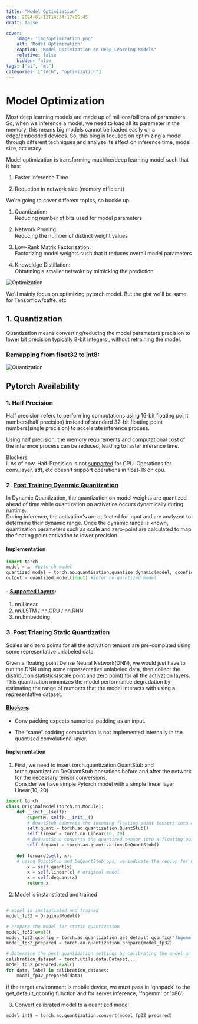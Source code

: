 ```yaml
---
title: "Model Optimization"
date: 2024-01-12T14:34:17+05:45
draft: false

cover:
    image: 'img/optimization.png'
    alt: 'Model Optimization'
    caption: 'Model Optimization on Deep Learning Models'
    relative: false
    hidden: false
tags: ["ai", "ml"]
categories: ["tech", "optimization"]
---
```



# Model Optimization

Most deep learning models are made up of millions/billions of parameters. So, when we inference a model, we need to load all its parameter in the memory, this means big models cannot be loaded easily on a edge/embedded devices. So, this blog is focused on optimizing a model through different techniques and analyze its effect on inference time, model size, accuracy. 

Model optimization is transforming machine/deep learning model such that it has:

1. Faster Inference Time

2. Reduction in network size (memory efficient)

We're going to cover different topics, so buckle up

1. Quantization:  
Reducing number of bits used for model parameters

2. Network Pruning:  
Reducing the number of distinct weight values

3. Low-Rank Matrix Factorization:  
Factorizing model weights such that it reduces overall model parameters

4. Knoweldge Distillation:  
Obtatining a smaller netwokr by mimicking the prediction


![Optimization](https://raw.githubusercontent.com/shulavkarki/shulavkarki.github.io/master/static/img/model_optimization/types_diagram.png)

We'll mainly focus on optimizing pytorch model. But the gist we'll be same for Tensorflow/caffe.,etc


## 1. Quantization  
Quantization means converting/reducing the model parameters precision to lower bit precision typically 8-bit integers , without retraining the model. 


### Remapping from float32 to int8:  
![Quantization](https://raw.githubusercontent.com/shulavkarki/shulavkarki.github.io/master/static/img/model_optimization/quantization.png)

## Pytorch Availability  

### 1. Half Precision  
Half precision refers to performing computations using 16-bit floating point numbers(half precision) instead of standard 32-bit floating point numbers(single precision) to accelerate inference process.

Using half precision, the memory requirements and computational cost of the inference process can be reduced, leading to faster inference time.

Blockers:  
i. As of now, Half-Precision is not [supported](https://stackoverflow.com/questions/62112534/fp16-inference-on-cpu-pytorch) for CPU. Operations for conv_layer, stft, etc doesn't support operations in float-16 on cpu.

### 2. [Post Training Dyanmic Quantization](https://pytorch.org/tutorials/recipes/recipes/dynamic_quantization.html)  
In Dynamic Quantization, the quantization on model weights are quantized ahead of time while quantization on activatios occurs dynamically during runtime.  
During inference, the activation's are collected for input and are analyzed to determine their dynamic range. Once the dynamic range is known, quantization parameters such as scale and zero-point are calculated to map the floating point activation to lower precision.

#### Implementation
```python
import torch
model = …  #pytorch model
quantized_model = torch.ao.quantization.quantize_dynamic(model, qconfig_spec={torch.nn.Linear}, dtype=torch.qint8)
output = quantized_model(input) #infer on quantized model

```

#### - [Supported Layers](https://pytorch.org/docs/stable/quantization.html#torch.quantization.quantize_dynamic):  
1. nn.Linear
2. nn.LSTM / nn.GRU / nn.RNN
3. nn.Embedding


### 3. Post Trianing Static Quantization  
Scales and zero points for all the activation tensors are pre-computed using some representative unlabeled data.

Given a floating point Dense Neural Network(DNN), we would just have to run the DNN using some representative unlabeled data, then collect the distribution statistics(scale point and zero point) for all the activation layers.  
This quantization minimizes the model performance degradation by estimating the range of numbers that the model interacts with using a representative dataset.

#### [Blockers](https://github.com/pytorch/pytorch/issues/76304):  
- Conv packing expects numerical padding as an input.

- The “same“ padding computation is not implemented internally in the quantized convolutional layer.

#### Implementation
1. First, we need to insert torch.quantization.QuantStub and torch.quantization.DeQuantStub operations before and after the network for the necessary tensor conversions.  
Consider we have simple Pytorch model with a simple linear layer Linear(10, 20)
```python
import torch
class OriginalModel(torch.nn.Module):
    def __init__(self):
        super(M, self).__init__()
        # QuantStub converts the incoming floating point tensors into a quantized tensor
        self.quant = torch.ao.quantization.QuantStub()
        self.linear = torch.nn.Linear(10, 20)
        # DeQuantStub converts the quantized tensor into a floating point tensors
        self.dequant = torch.ao.quantization.DeQuantStub()
    
    def forward(self, x):
    # using QuantStub and DeQuantStub ops, we indicate the region for quantization in a model
        x = self.quant(x)
        x = self.linear(x) # original model
        x = self.dequant(x)
        return x

```

2. Model is instanstiated and trained

```python

# model is instantiated and trained
model_fp32 = OriginalModel()

# Prepare the model for static quantization
model_fp32.eval()
model_fp32.qconfig = torch.ao.quantization.get_default_qconfig('fbgemm')
model_fp32_prepared = torch.ao.quantization.prepare(model_fp32)

# Determine the best quantization settings by calibrating the model on a representative dataset.
calibration_dataset = torch.utils.data.Dataset...
model_fp32_prepared.eval()
for data, label in calibration_dataset:
    model_fp32_prepared(data)
```
if the target environment is mobile device, we must pass in 'qnnpack' to the get_default_qconfig function and for server inference, 'fbgemm' or 'x86'.

3. Convert calibrated model to a quantized model
```python
model_int8 = torch.ao.quantization.convert(model_fp32_prepared)
```